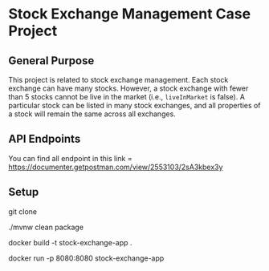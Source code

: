 # Stock Exchange Management Case Project

## General Purpose

This project is related to stock exchange management. Each stock exchange can have many stocks. However, a stock exchange with fewer than 5 stocks cannot be live in the market (i.e., `liveInMarket` is false). A particular stock can be listed in many stock exchanges, and all properties of a stock will remain the same across all exchanges.

## API Endpoints

You can find all endpoint in this link = https://documenter.getpostman.com/view/2553103/2sA3kbex3y


## Setup

git clone 

./mvnw clean package

docker build -t stock-exchange-app .

docker run -p 8080:8080 stock-exchange-app
